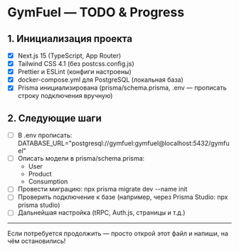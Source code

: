 # GymFuel — TODO & Progress

## 1. Инициализация проекта

- [x] Next.js 15 (TypeScript, App Router)
- [x] Tailwind CSS 4.1 (без postcss.config.js)
- [x] Prettier и ESLint (конфиги настроены)
- [x] docker-compose.yml для PostgreSQL (локальная база)
- [x] Prisma инициализирована (prisma/schema.prisma, .env — прописать строку подключения вручную)

## 2. Следующие шаги

- [ ] В .env прописать:
      DATABASE_URL="postgresql://gymfuel:gymfuel@localhost:5432/gymfuel"
- [ ] Описать модели в prisma/schema.prisma:
  - User
  - Product
  - Consumption
- [ ] Провести миграцию:
      npx prisma migrate dev --name init
- [ ] Проверить подключение к базе (например, через Prisma Studio: npx prisma studio)
- [ ] Дальнейшая настройка (tRPC, Auth.js, страницы и т.д.)

---

Если потребуется продолжить — просто открой этот файл и напиши, на чём остановились!
